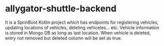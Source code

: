 # allygator-shuttle-backend
It is a SprinBoot Kotlin project which has endpoints for registering vehicles, updating locations of vehicles, deleting vehiceles... etc. Vehicle information is stored in Mongo DB as long as last location. When vehicle is deleted, entry not removed but deleted column will be set as true.
